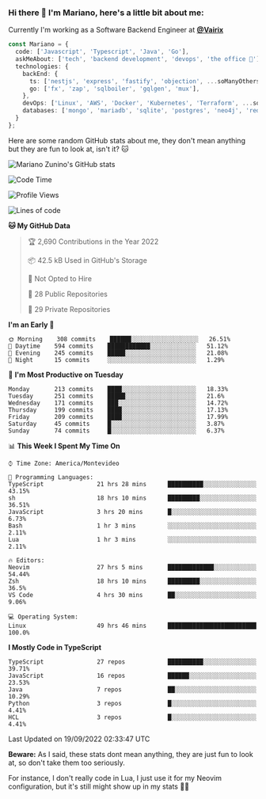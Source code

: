 ### Hi there 👋 I'm Mariano, here's a little bit about me:

Currently I'm working as a Software Backend Engineer at [**@Vairix**](https://vairix.com)

```ts
const Mariano = {
  code: ['Javascript', 'Typescript', 'Java', 'Go'],
  askMeAbout: ['tech', 'backend development', 'devops', 'the office 💼'],
  technologies: {
    backEnd: {
      ts: ['nestjs', 'express', 'fastify', 'objection', ...soManyOthersFrameworks],
      go: ['fx', 'zap', 'sqlboiler', 'gqlgen', 'mux'],
    },
    devOps: ['Linux', 'AWS', 'Docker', 'Kubernetes', 'Terraform', ...soManyOthersTools],
    databases: ['mongo', 'mariadb', 'sqlite', 'postgres', 'neo4j', 'redis'],
  }
};
```

Here are some random GitHub stats about me, they don't mean anything but they are fun to look at, isn't it? 🐱

![Mariano Zunino's GitHub stats](https://github-readme-stats.vercel.app/api?username=marianozunino&count_private=true&show_icons=true&theme=radical)

<!--START_SECTION:waka-->
![Code Time](http://img.shields.io/badge/Code%20Time-95%20hrs%2010%20mins-blue)

![Profile Views](http://img.shields.io/badge/Profile%20Views-2-blue)

![Lines of code](https://img.shields.io/badge/From%20Hello%20World%20I%27ve%20Written-379%20Thousand%20lines%20of%20code-blue)

**🐱 My GitHub Data** 

> 🏆 2,690 Contributions in the Year 2022
 > 
> 📦 42.5 kB Used in GitHub's Storage 
 > 
> 🚫 Not Opted to Hire
 > 
> 📜 28 Public Repositories 
 > 
> 🔑 29 Private Repositories  
 > 
**I'm an Early 🐤** 

```text
🌞 Morning    308 commits    ██████░░░░░░░░░░░░░░░░░░░   26.51% 
🌆 Daytime    594 commits    ████████████░░░░░░░░░░░░░   51.12% 
🌃 Evening    245 commits    █████░░░░░░░░░░░░░░░░░░░░   21.08% 
🌙 Night      15 commits     ░░░░░░░░░░░░░░░░░░░░░░░░░   1.29%

```
📅 **I'm Most Productive on Tuesday** 

```text
Monday       213 commits    ████░░░░░░░░░░░░░░░░░░░░░   18.33% 
Tuesday      251 commits    █████░░░░░░░░░░░░░░░░░░░░   21.6% 
Wednesday    171 commits    ███░░░░░░░░░░░░░░░░░░░░░░   14.72% 
Thursday     199 commits    ████░░░░░░░░░░░░░░░░░░░░░   17.13% 
Friday       209 commits    ████░░░░░░░░░░░░░░░░░░░░░   17.99% 
Saturday     45 commits     █░░░░░░░░░░░░░░░░░░░░░░░░   3.87% 
Sunday       74 commits     █░░░░░░░░░░░░░░░░░░░░░░░░   6.37%

```


📊 **This Week I Spent My Time On** 

```text
⌚︎ Time Zone: America/Montevideo

💬 Programming Languages: 
TypeScript               21 hrs 28 mins      ██████████░░░░░░░░░░░░░░░   43.15% 
sh                       18 hrs 10 mins      █████████░░░░░░░░░░░░░░░░   36.51% 
JavaScript               3 hrs 20 mins       █░░░░░░░░░░░░░░░░░░░░░░░░   6.73% 
Bash                     1 hr 3 mins         ░░░░░░░░░░░░░░░░░░░░░░░░░   2.11% 
Lua                      1 hr 3 mins         ░░░░░░░░░░░░░░░░░░░░░░░░░   2.11%

🔥 Editors: 
Neovim                   27 hrs 5 mins       █████████████░░░░░░░░░░░░   54.44% 
Zsh                      18 hrs 10 mins      █████████░░░░░░░░░░░░░░░░   36.5% 
VS Code                  4 hrs 30 mins       ██░░░░░░░░░░░░░░░░░░░░░░░   9.06%

💻 Operating System: 
Linux                    49 hrs 46 mins      █████████████████████████   100.0%

```

**I Mostly Code in TypeScript** 

```text
TypeScript               27 repos            ██████████░░░░░░░░░░░░░░░   39.71% 
JavaScript               16 repos            ██████░░░░░░░░░░░░░░░░░░░   23.53% 
Java                     7 repos             ██░░░░░░░░░░░░░░░░░░░░░░░   10.29% 
Python                   3 repos             █░░░░░░░░░░░░░░░░░░░░░░░░   4.41% 
HCL                      3 repos             █░░░░░░░░░░░░░░░░░░░░░░░░   4.41%

```



 Last Updated on 19/09/2022 02:33:47 UTC
<!--END_SECTION:waka-->

**Beware:** As I said, these stats dont mean anything, they are just fun to look at, so don't take them too seriously.

For instance, I don't really code in Lua, I just use it for my Neovim configuration, but it's still might show up in my stats 🤷‍♂️
